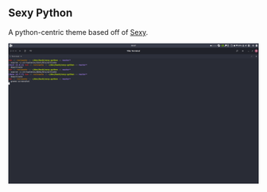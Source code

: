 ## Sexy Python

A python-centric theme based off of [Sexy](https://github.com/Bash-it/bash-it/blob/master/themes/sexy/sexy.theme.bash).

![demo](img/demo.png)
